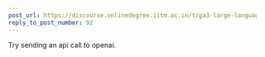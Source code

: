 ```yaml
---
post_url: https://discourse.onlinedegree.iitm.ac.in/t/ga3-large-language-models-discussion-thread-tds-jan-2025/163247/95
reply_to_post_number: 92
---
```

Try sending an api call to openai.